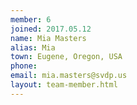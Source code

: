 ```yaml
---
member: 6
joined: 2017.05.12
name: Mia Masters
alias: Mia
town: Eugene, Oregon, USA
phone: 
email: mia.masters@svdp.us
layout: team-member.html
---
```


